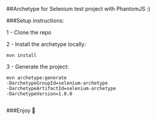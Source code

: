 ##Archetype for Selenium test project with PhantomJS :)

###Setup instructions:

1 - Clone the repo

2 - Install the archetype locally:

    mvn install

3 - Generate the project:

    mvn archetype:generate
    -DarchetypeGroupId=selenium-archetype 
    -DarchetypeArtifactId=selenium-archetype
    -DarchetypeVersion=1.0.0


```
```

###Enjoy :tophat:
